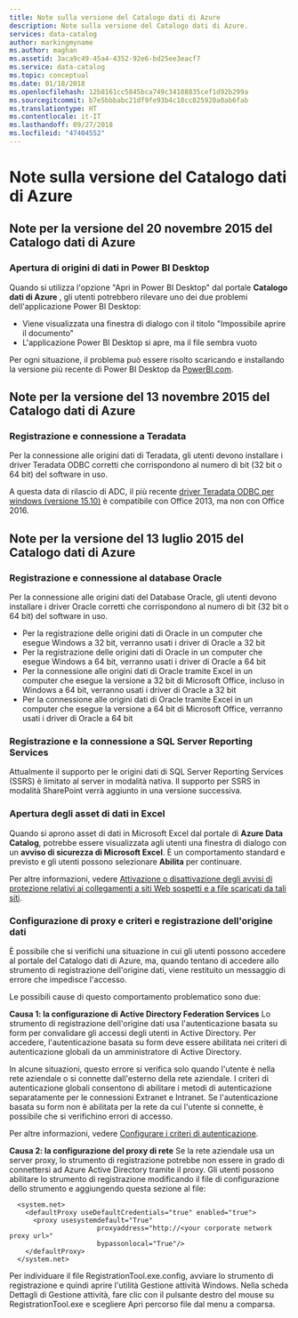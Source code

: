 ```yaml
---
title: Note sulla versione del Catalogo dati di Azure
description: Note sulla versione del Catalogo dati di Azure.
services: data-catalog
author: markingmyname
ms.author: maghan
ms.assetid: 3aca9c49-45a4-4352-92e6-bd25ee3eacf7
ms.service: data-catalog
ms.topic: conceptual
ms.date: 01/18/2018
ms.openlocfilehash: 12b8161cc5845bca749c34188835cef1d92b299a
ms.sourcegitcommit: b7e5bbbabc21df9fe93b4c18cc825920a0ab6fab
ms.translationtype: HT
ms.contentlocale: it-IT
ms.lasthandoff: 09/27/2018
ms.locfileid: "47404552"
---
```

# <a name="azure-data-catalog-release-notes"></a>Note sulla versione del Catalogo dati di Azure
## <a name="notes-for-the-november-20-2015-release-of-azure-data-catalog"></a>Note per la versione del 20 novembre 2015 del Catalogo dati di Azure
### <a name="opening-data-sources-in-power-bi-desktop"></a>Apertura di origini di dati in Power BI Desktop
Quando si utilizza l'opzione "Apri in Power BI Desktop" dal portale **Catalogo dati di Azure** , gli utenti potrebbero rilevare uno dei due problemi dell'applicazione Power BI Desktop:

* Viene visualizzata una finestra di dialogo con il titolo "Impossibile aprire il documento"
* L'applicazione Power BI Desktop si apre, ma il file sembra vuoto

Per ogni situazione, il problema può essere risolto scaricando e installando la versione più recente di Power BI Desktop da [PowerBI.com](https://powerbi.com).

## <a name="notes-for-the-november-13-2015-release-of-azure-data-catalog"></a>Note per la versione del 13 novembre 2015 del Catalogo dati di Azure
### <a name="registering-and-connecting-to-teradata"></a>Registrazione e connessione a Teradata
Per la connessione alle origini dati di Teradata, gli utenti devono installare i driver Teradata ODBC corretti che corrispondono al numero di bit (32 bit o 64 bit) del software in uso.

A questa data di rilascio di ADC, il più recente [driver Teradata ODBC per windows (versione 15.10)](http://downloads.teradata.com/download/connectivity/odbc-driver/windows) è compatibile con Office 2013, ma non con Office 2016.

## <a name="notes-for-the-july-13-2015-release-of-azure-data-catalog"></a>Note per la versione del 13 luglio 2015 del Catalogo dati di Azure
### <a name="registering-and-connecting-to-oracle-database"></a>Registrazione e connessione al database Oracle
Per la connessione alle origini dati del Database Oracle, gli utenti devono installare i driver Oracle corretti che corrispondono al numero di bit (32 bit o 64 bit) del software in uso.

* Per la registrazione delle origini dati di Oracle in un computer che esegue Windows a 32 bit, verranno usati i driver di Oracle a 32 bit
* Per la registrazione delle origini dati di Oracle in un computer che esegue Windows a 64 bit, verranno usati i driver di Oracle a 64 bit
* Per la connessione alle origini dati di Oracle tramite Excel in un computer che esegue la versione a 32 bit di Microsoft Office, incluso in Windows a 64 bit, verranno usati i driver di Oracle a 32 bit
* Per la connessione alle origini dati di Oracle tramite Excel in un computer che esegue la versione a 64 bit di Microsoft Office, verranno usati i driver di Oracle a 64 bit

### <a name="registering-and-connecting-to-sql-server-reporting-services"></a>Registrazione e la connessione a SQL Server Reporting Services
Attualmente il supporto per le origini dati di SQL Server Reporting Services (SSRS) è limitato al server in modalità nativa. Il supporto per SSRS in modalità SharePoint verrà aggiunto in una versione successiva.

### <a name="opening-data-assets-in-excel"></a>Apertura degli asset di dati in Excel
Quando si aprono asset di dati in Microsoft Excel dal portale di **Azure Data Catalog**, potrebbe essere visualizzata agli utenti una finestra di dialogo con un **avviso di sicurezza di Microsoft Excel**. È un comportamento standard e previsto e gli utenti possono selezionare **Abilita** per continuare.

Per altre informazioni, vedere [Attivazione o disattivazione degli avvisi di protezione relativi ai collegamenti a siti Web sospetti e a file scaricati da tali siti](https://support.office.com/article/Enable-or-disable-security-alerts-about-links-and-files-from-suspicious-websites-A1AC6AE9-5C4A-4EB3-B3F8-143336039BBE).

### <a name="proxy-and-policy-configuration-and-data-source-registration"></a>Configurazione di proxy e criteri e registrazione dell'origine dati
È possibile che si verifichi una situazione in cui gli utenti possono accedere al portale del Catalogo dati di Azure, ma, quando tentano di accedere allo strumento di registrazione dell'origine dati, viene restituito un messaggio di errore che impedisce l'accesso.

Le possibili cause di questo comportamento problematico sono due:

**Causa 1: la configurazione di Active Directory Federation Services** Lo strumento di registrazione dell'origine dati usa l'autenticazione basata su form per convalidare gli accessi degli utenti in Active Directory. Per accedere, l'autenticazione basata su form deve essere abilitata nei criteri di autenticazione globali da un amministratore di Active Directory.

In alcune situazioni, questo errore si verifica solo quando l'utente è nella rete aziendale o si connette dall'esterno della rete aziendale. I criteri di autenticazione globali consentono di abilitare i metodi di autenticazione separatamente per le connessioni Extranet e Intranet. Se l'autenticazione basata su form non è abilitata per la rete da cui l'utente si connette, è possibile che si verifichino errori di accesso.

Per altre informazioni, vedere [Configurare i criteri di autenticazione](https://technet.microsoft.com/library/dn486781.aspx).

**Causa 2: la configurazione del proxy di rete** Se la rete aziendale usa un server proxy, lo strumento di registrazione potrebbe non essere in grado di connettersi ad Azure Active Directory tramite il proxy. Gli utenti possono abilitare lo strumento di registrazione modificando il file di configurazione dello strumento e aggiungendo questa sezione al file:

      <system.net>
        <defaultProxy useDefaultCredentials="true" enabled="true">
          <proxy usesystemdefault="True"
                          proxyaddress="http://<your corporate network proxy url>"
                          bypassonlocal="True"/>
        </defaultProxy>
      </system.net>


Per individuare il file RegistrationTool.exe.config, avviare lo strumento di registrazione e quindi aprire l'utilità Gestione attività Windows. Nella scheda Dettagli di Gestione attività, fare clic con il pulsante destro del mouse su RegistrationTool.exe e scegliere Apri percorso file dal menu a comparsa.

